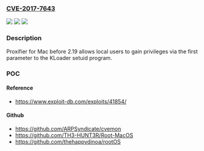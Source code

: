 ### [CVE-2017-7643](https://cve.mitre.org/cgi-bin/cvename.cgi?name=CVE-2017-7643)
![](https://img.shields.io/static/v1?label=Product&message=n%2Fa&color=blue)
![](https://img.shields.io/static/v1?label=Version&message=n%2Fa&color=blue)
![](https://img.shields.io/static/v1?label=Vulnerability&message=n%2Fa&color=brighgreen)

### Description

Proxifier for Mac before 2.19 allows local users to gain privileges via the first parameter to the KLoader setuid program.

### POC

#### Reference
- https://www.exploit-db.com/exploits/41854/

#### Github
- https://github.com/ARPSyndicate/cvemon
- https://github.com/TH3-HUNT3R/Root-MacOS
- https://github.com/thehappydinoa/rootOS

